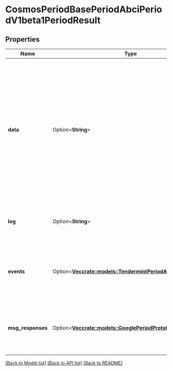 # CosmosPeriodBasePeriodAbciPeriodV1beta1PeriodResult

## Properties

Name | Type | Description | Notes
------------ | ------------- | ------------- | -------------
**data** | Option<**String**> | Data is any data returned from message or handler execution. It MUST be length prefixed in order to separate data from multiple message executions. Deprecated. This field is still populated, but prefer msg_response instead because it also contains the Msg response typeURL. | [optional]
**log** | Option<**String**> | Log contains the log information from message or handler execution. | [optional]
**events** | Option<[**Vec<crate::models::TendermintPeriodAbciPeriodEvent>**](tendermint.abci.Event.md)> | Events contains a slice of Event objects that were emitted during message or handler execution. | [optional]
**msg_responses** | Option<[**Vec<crate::models::GooglePeriodProtobufPeriodAny>**](google.protobuf.Any.md)> | msg_responses contains the Msg handler responses type packed in Anys.  Since: cosmos-sdk 0.46 | [optional]

[[Back to Model list]](../README.md#documentation-for-models) [[Back to API list]](../README.md#documentation-for-api-endpoints) [[Back to README]](../README.md)



